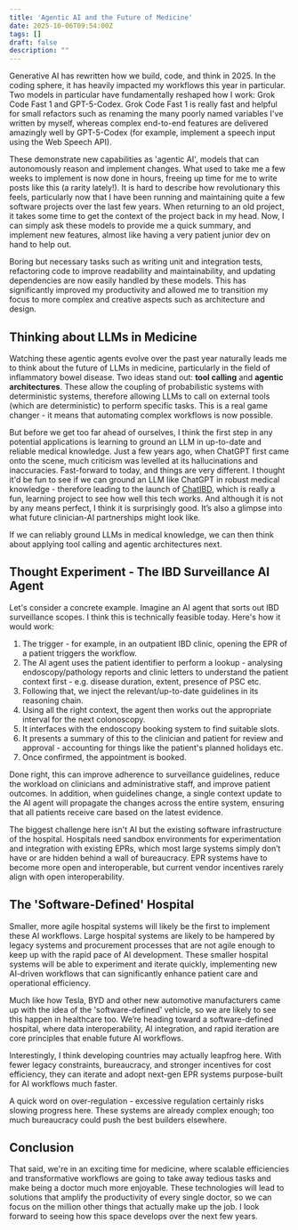 ```yaml
---
title: 'Agentic AI and the Future of Medicine'
date: 2025-10-06T09:54:00Z
tags: []
draft: false
description: ""
---
```


Generative AI has rewritten how we build, code, and think in 2025. In the coding sphere, it has heavily impacted my workflows this year in particular. Two models in particular have fundamentally reshaped how I work: Grok Code Fast 1 and GPT-5-Codex. Grok Code Fast 1 is really fast and helpful for small refactors such as renaming the many poorly named variables I've written by myself, whereas complex end-to-end features are delivered amazingly well by GPT-5-Codex (for example, implement a speech input using the Web Speech API).

These demonstrate new capabilities as 'agentic AI', models that can autonomously reason and implement changes. What used to take me a few weeks to implement is now done in hours, freeing up time for me to write posts like this (a rarity lately!). It is hard to describe how revolutionary this feels, particularly now that I have been running and maintaining quite a few software projects over the last few years. When returning to an old project, it takes some time to get the context of the project back in my head. Now, I can simply ask these models to provide me a quick summary, and implement new features, almost like having a very patient junior dev on hand to help out.

Boring but necessary tasks such as writing unit and integration tests, refactoring code to improve readability and maintainability, and updating dependencies are now easily handled by these models. This has significantly improved my productivity and allowed me to transition my focus to more complex and creative aspects such as architecture and design.

## Thinking about LLMs in Medicine

Watching these agentic agents evolve over the past year naturally leads me to think about the future of LLMs in medicine, particularly in the field of inflammatory bowel disease. Two ideas stand out: **tool calling** and **agentic architectures**. These allow the coupling of probabilistic systems with deterministic systems, therefore allowing LLMs to call on external tools (which are deterministic) to perform specific tasks. This is a real game changer - it means that automating complex workflows is now possible.

But before we get too far ahead of ourselves, I think the first step in any potential applications is learning to ground an LLM in up-to-date and reliable medical knowledge. Just a few years ago, when ChatGPT first came onto the scene, much criticism was levelled at its hallucinations and inaccuracies. Fast-forward to today, and things are very different. I thought it'd be fun to see if we can ground an LLM like ChatGPT in robust medical knowledge - therefore leading to the launch of [ChatIBD](www.chatibd.com), which is really a fun, learning project to see how well this tech works. And although it is not by any means perfect, I think it is surprisingly good. It’s also a glimpse into what future clinician-AI partnerships might look like.

If we can reliably ground LLMs in medical knowledge, we can then think about applying tool calling and agentic architectures next.

## Thought Experiment - The IBD Surveillance AI Agent

Let's consider a concrete example. Imagine an AI agent that sorts out IBD surveillance scopes. I think this is technically feasible today. Here's how it would work:

1. The trigger - for example, in an outpatient IBD clinic, opening the EPR of a patient triggers the workflow.
2. The AI agent uses the patient identifier to perform a lookup - analysing endoscopy/pathology reports and clinic letters to understand the patient context first - e.g. disease duration, extent, presence of PSC etc.
3. Following that, we inject the relevant/up-to-date guidelines in its reasoning chain.
4. Using all the right context, the agent then works out the appropriate interval for the next colonoscopy.
5. It interfaces with the endoscopy booking system to find suitable slots.
6. It presents a summary of this to the clinician and patient for review and approval - accounting for things like the patient's planned holidays etc.
7. Once confirmed, the appointment is booked.

Done right, this can improve adherence to surveillance guidelines, reduce the workload on clinicians and administrative staff, and improve patient outcomes. In addition, when guidelines change, a single context update to the AI agent will propagate the changes across the entire system, ensuring that all patients receive care based on the latest evidence.

The biggest challenge here isn't AI but the existing software infrastructure of the hospital. Hospitals need sandbox environments for experimentation and integration with existing EPRs, which most large systems simply don’t have or are hidden behind a wall of bureaucracy. EPR systems have to become more open and interoperable, but current vendor incentives rarely align with open interoperability.

## The 'Software-Defined' Hospital

Smaller, more agile hospital systems will likely be the first to implement these AI workflows. Large hospital systems are likely to be hampered by legacy systems and procurement processes that are not agile enough to keep up with the rapid pace of AI development. These smaller hospital systems will be able to experiment and iterate quickly, implementing new AI-driven workflows that can significantly enhance patient care and operational efficiency.

Much like how Tesla, BYD and other new automotive manufacturers came up with the idea of the 'software-defined' vehicle, so we are likely to see this happen in healthcare too. We’re heading toward a software-defined hospital, where data interoperability, AI integration, and rapid iteration are core principles that enable future AI workflows.

Interestingly, I think developing countries may actually leapfrog here. With fewer legacy constraints, bureaucracy, and stronger incentives for cost efficiency, they can iterate and adopt next-gen EPR systems purpose-built for AI workflows much faster.

A quick word on over-regulation - excessive regulation certainly risks slowing progress here. These systems are already complex enough; too much bureaucracy could push the best builders elsewhere.

## Conclusion

That said, we're in an exciting time for medicine, where scalable efficiencies and transformative workflows are going to take away tedious tasks and make being a doctor much more enjoyable. These technologies will lead to solutions that amplify the productivity of every single doctor, so we can focus on the million other things that actually make up the job. I look forward to seeing how this space develops over the next few years.

